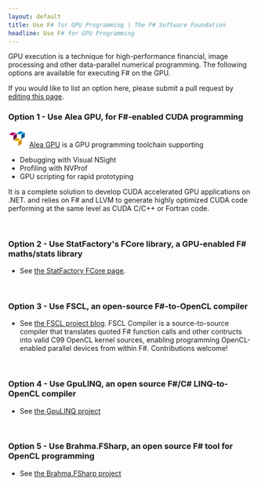 ```yaml
---
layout: default
title: Use F# for GPU Programming | The F# Software Foundation
headline: Use F# for GPU Programming
---
```


GPU execution is a technique for high-performance financial, image processing and other 
data-parallel numerical programming. The following options are available for executing F# on the GPU. 

If you would like to list an 
option here, please submit a pull request by [editing this page](https://github.com/fsharp/fsfoundation/edit/gh-pages/use/gpu/index.md).

### Option 1 - Use Alea GPU, for F#-enabled CUDA programming 

![logo](/images/thumbs/quantalea-small.png)&nbsp; [Alea GPU](http://www.quantalea.com/static/app/tutorial/index.html) is a GPU programming toolchain supporting 

* Debugging with Visual NSight
* Profiling with NVProf 
* GPU scripting for rapid prototyping
 
It is a complete solution to develop CUDA accelerated GPU applications on .NET. and relies on F# and LLVM to generate highly optimized CUDA code performing at the same level as CUDA C/C++ or Fortran code. 

<br />

### Option 2 - Use StatFactory's FCore library, a GPU-enabled F# maths/stats library

* See [the StatFactory FCore page](http://www.statfactory.co.uk).


<br />

### Option 3 - Use FSCL, an open-source F#-to-OpenCL compiler

* See [the FSCL project blog](https://github.com/FSCL/FSCL.Compiler). FSCL Compiler is a source-to-source compiler that translates quoted F# function calls and other contructs into valid C99 OpenCL kernel sources, enabling programming OpenCL-enabled parallel devices from within F#. Contributions welcome!

<br />

### Option 4 - Use GpuLINQ, an open source F#/C# LINQ-to-OpenCL compiler

* See [the GpuLINQ project](https://github.com/nessos/GpuLinq/)

<br />

### Option 5 - Use Brahma.FSharp, an open source F# tool for OpenCL programming

* See [the Brahma.FSharp project](http://yaccconstructor.github.io/Brahma.FSharp/)

<br />



